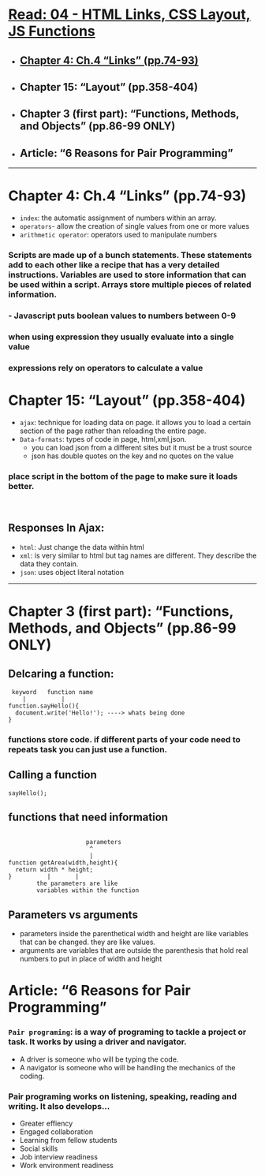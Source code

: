 # [Read: 04 - HTML Links, CSS Layout, JS Functions](/README.md)

- ## [Chapter 4: Ch.4 “Links” (pp.74-93)](#html1)
- ## Chapter 15: “Layout” (pp.358-404)
- ## Chapter 3 (first part): “Functions, Methods, and Objects” (pp.86-99 ONLY)
- ## Article: “6 Reasons for Pair Programming”
<hr>

# Chapter 4: Ch.4 “Links” (pp.74-93) 

- `index`: the automatic assignment of numbers within an array.
- `operators`- allow the creation of single values from one or more values
- `arithmetic operator`: operators used to manipulate numbers

### Scripts are made up of a bunch statements. These statements add to each other like a recipe that has a very detailed instructions. Variables are used to store information that can be used within a script. Arrays store multiple pieces of related information. 

### - Javascript puts boolean values to numbers between 0-9

### when using expression they usually evaluate into a single value

### expressions rely on operators to calculate a value 


# Chapter 15: “Layout” (pp.358-404)
- `ajax`: technique for loading data on page. it allows you to load a certain section of the page rather than reloading the entire page.
- `Data-formats`: types of code in page, html,xml,json.
    - you can load json from a different sites but it must be a trust source
    - json has double quotes on the key and no quotes on the value
### place script in the bottom of the page to make sure it loads better.
<br>

## Responses In Ajax:
  - `html`: Just change the data within html 
  - `xml`: is very similar to html but tag names are different. They describe the data they contain.
  - `json`: uses object literal notation
<hr>


# Chapter 3 (first part): “Functions, Methods, and Objects” (pp.86-99 ONLY)

## Delcaring a function:
```
 keyword   function name
    |          |
function.sayHello(){
  document.write('Hello!'); ----> whats being done 
}
```
### functions store code. if different parts of your code need to repeats task you can just use a function.

## Calling a function

```
sayHello();

```

## functions that need information
``` 

                      parameters
                       ^
                       |
function getArea(width,height){
  return width * height;
}          |       |
        the parameters are like
        variables within the function
```
## Parameters vs arguments
- parameters inside the parenthetical width and height are like variables that can be changed. they are like values.
- arguments are variables that are outside the parenthesis that hold real numbers to put in place of width and height

# Article: “6 Reasons for Pair Programming”

### `Pair programing`: is a way of programing to tackle a project or task. It works by using a driver and navigator. 
- A driver is someone who will be typing the code.
- A navigator is someone who will be handling the mechanics of the coding. 

### Pair programing works on listening, speaking, reading and writing. It also develops...
- Greater effiency
- Engaged collaboration
- Learning from fellow students
- Social skills
- Job interview readiness
- Work environment readiness


